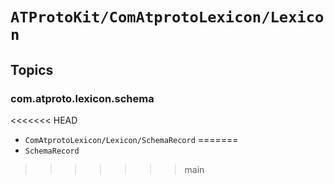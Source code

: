 # ``ATProtoKit/ComAtprotoLexicon/Lexicon``

## Topics

### com.atproto.lexicon.schema

<<<<<<< HEAD
- ``ComAtprotoLexicon/Lexicon/SchemaRecord``
=======
- ``SchemaRecord``
>>>>>>> main
